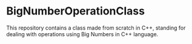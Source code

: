 # BigNumberOperationClass
This repository contains a class made from scratch in C++, standing for dealing with operations using Big Numbers in C++ language.
